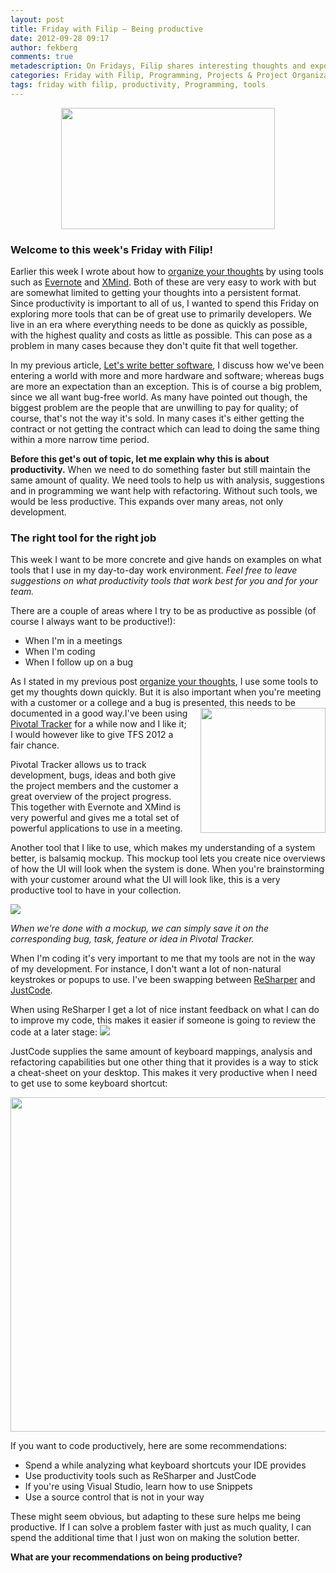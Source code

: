 ```yaml
---
layout: post
title: Friday with Filip – Being productive
date: 2012-09-28 09:17
author: fekberg
comments: true
metadescription: On Fridays, Filip shares interesting thoughts and experience that hopefully will lead to interesting discussions. Enjoy Friday with Filip!
categories: Friday with Filip, Programming, Projects & Project Organization
tags: friday with filip, productivity, Programming, tools
---
```

<img src="https://cdn.filipekberg.se/fekberg-blog/wp-content/uploads/2012/09/FridayWithFili.png" alt="" title="Friday with Filip" style="display: block;   margin-left: auto;   margin-right: auto;" width="342" height="194" class="aligncenter size-full wp-image-1016" />

<h3>Welcome to this week's Friday with Filip!</h3>
Earlier this week I wrote about how to <a href="https://www.filipekberg.se/2012/09/25/organize-your-thoughts/">organize your thoughts</a> by using tools such as <a href="http://evernote.com">Evernote</a> and <a href="http://www.xmind.net/">XMind</a>. Both of these are very easy to work with but are somewhat limited to getting your thoughts into a persistent format. Since productivity is important to all of us, I wanted to spend this Friday on exploring more tools that can be of great use to primarily developers. We live in an era where everything needs to be done as quickly as possible, with the highest quality and costs as little as possible. This can pose as a problem in many cases because they don't quite fit that well together.<!--excerpt-->

In my previous article, <a href="https://www.filipekberg.se/2012/09/27/lets-write-better-software/">Let's write better software</a>, I discuss how we've been entering a world with more and more hardware and software; whereas bugs are more an expectation than an exception. This is of course a big problem, since we all want bug-free world. As many have pointed out though, the biggest problem are the people that are unwilling to pay for quality; of course, that's not the way it's sold. In many cases it's either getting the contract or not getting the contract which can lead to doing the same thing within a more narrow time period. 

<strong>Before this get's out of topic, let me explain why this is about productivity.</strong> When we need to do something faster but still maintain the same amount of quality. We need tools to help us with analysis, suggestions and in programming we want help with refactoring. Without such tools, we would be less productive. This expands over many areas, not only development.

<h3>The right tool for the right job</h3>
This week I want to be more concrete and give hands on examples on what tools that I use in my day-to-day work environment. <em>Feel free to leave suggestions on what productivity tools that work best for you and for your team.</em>

There are a couple of areas where I try to be as productive as possible (of course I always want to be productive!):

<ul>
	<li>When I'm in a meetings</li>
	<li>When I'm coding</li>
	<li>When I follow up on a bug</li>
</ul>

As I stated in my previous post <a href="https://www.filipekberg.se/2012/09/25/organize-your-thoughts/">organize your thoughts</a>, I use some tools to get my thoughts down quickly. But it is also important when you're meeting with a customer or a college and a bug is presented, this needs to be documented in a good way.<img src="https://d3jgo56a5b0my0.cloudfront.net/images/v7/marcom/home/screenshots/featured.png" style="float: right; padding-left: 20px;" width="200" />I've been using <a href="http://www.pivotaltracker.com">Pivotal Tracker</a> for a while now and I like it; I would however like to give TFS 2012 a fair chance. 

Pivotal Tracker allows us to track development, bugs, ideas and both give the project members and the customer a great overview of the project progress. This together with Evernote and XMind is very powerful and gives me a total set of powerful applications to use in a meeting.

Another tool that I like to use, which makes my understanding of a system better, is balsamiq mockup. This mockup tool lets you create nice overviews of how the UI will look when the system is done. When you're brainstorming with your customer around what the UI will look like, this is a very productive tool to have in your collection.

<img src="http://www.balsamiq.com/images/mockups/screenshots/components.png" />

<em>When we're done with a mockup, we can simply save it on the corresponding bug, task, feature or idea in Pivotal Tracker.</em>

When I'm coding it's very important to me that my tools are not in the way of my development. For instance, I don't want a lot of non-natural keystrokes or popups to use. I've been swapping between <a href="http://www.jetbrains.com/resharper">ReSharper</a> and <a href="http://www.telerik.com/products/justcode.aspx">JustCode</a>.

When using ReSharper I get a lot of nice instant feedback on what I can do to improve my code, this makes it easier if someone is going to review the code at a later stage:
<img src="http://www.jetbrains.com/resharper/features/screenshots/50/marker_bar.png" />

JustCode supplies the same amount of keyboard mappings, analysis and refactoring capabilities but one other thing that it provides is a way to stick a cheat-sheet on your desktop. This makes it very productive when I need to get use to some keyboard shortcut:

<img src="https://cdn.filipekberg.se/fekberg-blog/wp-content/uploads/2012/09/KeyboardMapping.png" alt="" title="JustCode Keyboard Mappings" width="993" height="535" class="alignnone size-full wp-image-1320" />

If you want to code productively, here are some recommendations:

<ul>
	<li>Spend a while analyzing what keyboard shortcuts your IDE provides</li>
	<li>Use productivity tools such as ReSharper and JustCode</li>
	<li>If you're using Visual Studio, learn how to use Snippets</li>
	<li>Use a source control that is not in your way</li>
</ul>

These might seem obvious, but adapting to these sure helps me being productive. If I can solve a problem faster with just as much quality, I can spend the additional time that I just won on making the solution better.

<strong>What are your recommendations on being productive?</strong>
